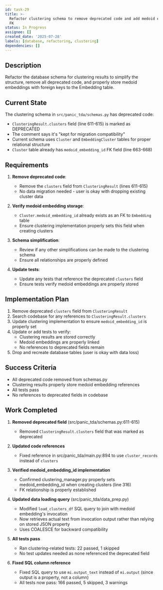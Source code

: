 ```yaml
---
id: task-29
title: >-
  Refactor clustering schema to remove deprecated code and add medoid embeddings
  FK
status: In Progress
assignee: []
created_date: '2025-07-28'
labels: [database, refactoring, clustering]
dependencies: []
---
```


## Description

Refactor the database schema for clustering results to simplify the structure, remove all deprecated code, and properly store medoid embeddings with foreign keys to the Embedding table.

## Current State

The clustering schema in `src/panic_tda/schemas.py` has deprecated code:
- `ClusteringResult.clusters` field (line 611-615) is marked as DEPRECATED
- The comment says it's "kept for migration compatibility"
- Current schema uses `Cluster` and `EmbeddingCluster` tables for proper relational structure
- `Cluster` table already has `medoid_embedding_id` FK field (line 663-668)

## Requirements

1. **Remove deprecated code**:
   - Remove the `clusters` field from `ClusteringResult` (lines 611-615)
   - No data migration needed - user is okay with dropping existing cluster data

2. **Verify medoid embedding storage**:
   - `Cluster.medoid_embedding_id` already exists as an FK to `Embedding` table
   - Ensure clustering implementation properly sets this field when creating clusters

3. **Schema simplification**:
   - Review if any other simplifications can be made to the clustering schema
   - Ensure all relationships are properly defined

4. **Update tests**:
   - Update any tests that reference the deprecated `clusters` field
   - Ensure tests verify medoid embeddings are properly stored

## Implementation Plan

1. Remove deprecated `clusters` field from `ClusteringResult`
2. Search codebase for any references to `ClusteringResult.clusters`
3. Update clustering implementation to ensure `medoid_embedding_id` is properly set
4. Update or add tests to verify:
   - Clustering results are stored correctly
   - Medoid embeddings are properly linked
   - No references to deprecated fields remain
5. Drop and recreate database tables (user is okay with data loss)

## Success Criteria

- All deprecated code removed from schemas.py
- Clustering results properly store medoid embedding references
- All tests pass
- No references to deprecated fields in codebase

## Work Completed

1. **Removed deprecated field** (src/panic_tda/schemas.py:611-615)
   - Removed `ClusteringResult.clusters` field that was marked as deprecated

2. **Updated code references**
   - Fixed reference in src/panic_tda/main.py:894 to use `cluster_records` instead of `clusters`

3. **Verified medoid_embedding_id implementation**
   - Confirmed clustering_manager.py properly sets medoid_embedding_id when creating clusters (line 316)
   - FK relationship is properly established

4. **Updated data loading query** (src/panic_tda/data_prep.py)
   - Modified `load_clusters_df` SQL query to join with medoid embedding's invocation
   - Now retrieves actual text from invocation output rather than relying on stored JSON property
   - Uses COALESCE for backward compatibility

5. **All tests pass**
   - Ran clustering-related tests: 22 passed, 1 skipped
   - No test updates needed as none referenced the deprecated field

6. **Fixed SQL column reference**
   - Fixed SQL query to use `mi.output_text` instead of `mi.output` (since output is a property, not a column)
   - All tests now pass: 166 passed, 5 skipped, 3 warnings
